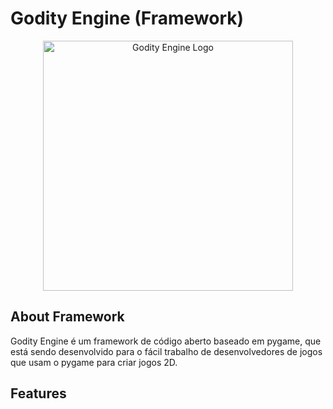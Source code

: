 # Godity Engine (Framework)

<p align="center">
  <a href="pass">
    <img src="pass" width="400" alt="Godity Engine Logo">
  </a>
</p>

## About Framework

Godity Engine é um framework de código aberto baseado em pygame, que está sendo desenvolvido para o fácil trabalho de desenvolvedores de jogos que usam o pygame para criar jogos 2D.

## Features
